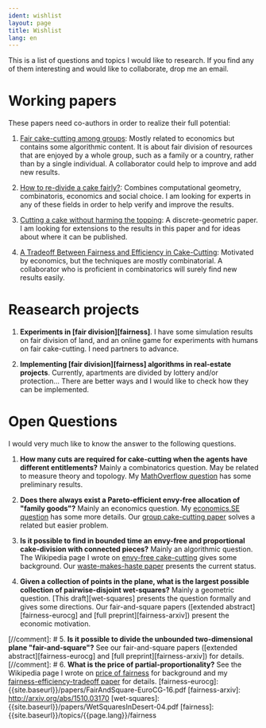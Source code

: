 ```yaml
---
ident: wishlist
layout: page
title: Wishlist
lang: en
---
```

This is a list of questions and topics I would like to research.
If you find any of them interesting and would like to collaborate, drop me an email.

# Working papers
These papers need co-authors in order to realize their full potential:

1. [Fair cake-cutting among groups](http://arxiv.org/abs/1510.03903): Mostly related to economics but contains some algorithmic content. It is about fair division of resources that are enjoyed by a whole group, such as a family or a country, rather than by a single individual. A collaborator could help to improve and add new results.

2. [How to re-divide a cake fairly?](http://arxiv.org/abs/1603.00286): Combines computational geometry, combinatoris, economics and social choice. I am looking for experts in any of these fields in order to help verify and improve the results.

3. [Cutting a cake without harming the topping](https://arxiv.org/abs/1604.00960): A discrete-geometric paper. I am looking for extensions to the results in this paper and for ideas about where it can be published.

4. [A Tradeoff Between Fairness and Efficiency in Cake-Cutting](http://erelsgl.github.io/papers/FairnessEfficiencyTradeoff-04.pdf): Motivated by economics, but the techniques are mostly combinatorial. A collaborator who is proficient in combinatorics will surely find new results easily.

# Reasearch projects

1. **Experiments in [fair division][fairness]**. I have some simulation results on fair division of land, 
and an online game for experiments with humans on fair cake-cutting. I need partners to 
advance.

2. **Implementing [fair division][fairness] algorithms in real-estate projects**. 
Currently, apartments are divided by lottery and/or protection... There are 
better ways and I would like to check how they can be implemented.

# Open Questions 
I would very much like to know the answer to the following questions.

1. **How many cuts are required for cake-cutting when the agents have different entitlements?**
Mainly a combinatorics question. May be related to measure theory and topology.
My [MathOverflow question](http://mathoverflow.net/q/242112) has some preliminary results.

2. **Does there always exist a Pareto-efficient envy-free allocation of "family goods"?**
Mainly an economics question.
My [economics.SE question](http://economics.stackexchange.com/q/9916) has some more details. 
Our [group cake-cutting paper](http://arxiv.org/abs/1510.03903) solves a related but easier problem.

3. **Is it possible to find in bounded time an envy-free and proportional cake-division with connected pieces?** 
Mainly an algorithmic question.
The Wikipedia page I wrote on [envy-free cake-cutting](https://en.wikipedia.org/wiki/Envy-free_cake-cutting) gives some background.
Our [waste-makes-haste paper](http://arxiv.org/abs/1511.02599) presents the current status.

4. **Given a collection of points in the plane, what is the largest possible collection of pairwise-disjoint wet-squares?**
Mainly a geometric question. 
[This draft][wet-squares] presents the question formally and gives some directions.
Our fair-and-square papers ([extended abstract][fairness-eurocg] and [full preprint][fairness-arxiv]) present the economic motivation.

[//comment]: # 5. **Is it possible to divide the unbounded two-dimensional plane "fair-and-square"?** 
See our fair-and-square papers ([extended abstract][fairness-eurocg] and [full preprint][fairness-arxiv]) for details.
[//comment]: # 6. **What is the price of partial-proportionality?** See the Wikipedia page I wrote on [price of fairness](https://en.wikipedia.org/wiki/Price_of_fairness) for background and my  [fairness-efficiency-tradeoff paper](http://erelsgl.github.io/papers/FairnessEfficiencyTradeoff-04.pdf) for details.
[fairness-eurocg]: {{site.baseurl}}/papers/FairAndSquare-EuroCG-16.pdf
[fairness-arxiv]:  http://arxiv.org/abs/1510.03170
[wet-squares]:     {{site.baseurl}}/papers/WetSquaresInDesert-04.pdf
[fairness]:        {{site.baseurl}}/topics/{{page.lang}}/fairness
